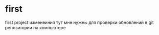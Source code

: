 # first
first project
изменеиния тут мне нужны
для проверки обновлений в git репозитории на компьютере
